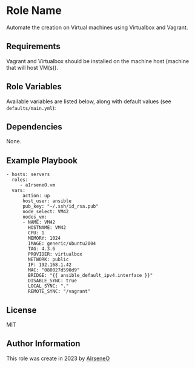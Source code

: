 Role Name
=========

Automate the creation on Virtual machines using Virtualbox and Vagrant.

Requirements
------------

Vagrant and Virtualbox should be installed on the machine host (machine that will host VM(s)).

Role Variables
--------------

Available variables are listed below, along with default values (see `defaults/main.yml`):


Dependencies
------------

None.

Example Playbook
----------------
    - hosts: servers
      roles:
         - aIrseneO.vm
      vars:
          action: up
          host_user: ansible
          pub_key: "~/.ssh/id_rsa.pub"
          node_select: VM42
          nodes_vm:
          - NAME: VM42
            HOSTNAME: VM42
            CPU: 1
            MEMORY: 1024
            IMAGE: generic/ubuntu2004
            TAG: 4.3.6
            PROVIDER: virtualbox
            NETWORK: public
            IP: 192.168.1.42
            MAC: "080027d590d9"
            BRIDGE: "{{ ansible_default_ipv4.interface }}"
            DISABLE_SYNC: true
            LOCAL_SYNC: "."
            REMOTE_SYNC: "/vagrant"

License
-------

MIT

Author Information
------------------

This role was create in 2023 by [AIrseneO](https://github.com/aIrseneO)